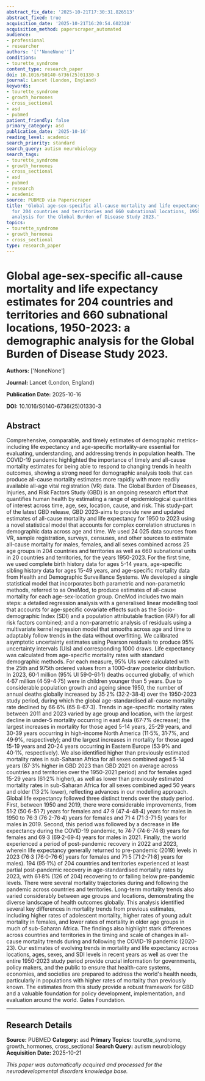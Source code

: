 ```yaml
---
abstract_fix_date: '2025-10-21T17:30:31.826513'
abstract_fixed: true
acquisition_date: '2025-10-21T16:20:54.602328'
acquisition_method: paperscraper_automated
audience:
- professional
- researcher
authors: '[''NoneNone'']'
conditions:
- tourette_syndrome
content_type: research_paper
doi: 10.1016/S0140-6736(25)01330-3
journal: Lancet (London, England)
keywords:
- tourette_syndrome
- growth_hormones
- cross_sectional
- asd
- pubmed
patient_friendly: false
primary_category: asd
publication_date: '2025-10-16'
reading_level: academic
search_priority: standard
search_query: autism neurobiology
search_tags:
- tourette_syndrome
- growth_hormones
- cross_sectional
- asd
- pubmed
- research
- academic
source: PUBMED via Paperscraper
title: 'Global age-sex-specific all-cause mortality and life expectancy estimates
  for 204 countries and territories and 660 subnational locations, 1950-2023: a demographic
  analysis for the Global Burden of Disease Study 2023.'
topics:
- tourette_syndrome
- growth_hormones
- cross_sectional
type: research_paper
---
```


# Global age-sex-specific all-cause mortality and life expectancy estimates for 204 countries and territories and 660 subnational locations, 1950-2023: a demographic analysis for the Global Burden of Disease Study 2023.

**Authors:** ['NoneNone']

**Journal:** Lancet (London, England)

**Publication Date:** 2025-10-16

**DOI:** 10.1016/S0140-6736(25)01330-3

## Abstract

Comprehensive, comparable, and timely estimates of demographic metrics-including life expectancy and age-specific mortality-are essential for evaluating, understanding, and addressing trends in population health. The COVID-19 pandemic highlighted the importance of timely and all-cause mortality estimates for being able to respond to changing trends in health outcomes, showing a strong need for demographic analysis tools that can produce all-cause mortality estimates more rapidly with more readily available all-age vital registration (VR) data. The Global Burden of Diseases, Injuries, and Risk Factors Study (GBD) is an ongoing research effort that quantifies human health by estimating a range of epidemiological quantities of interest across time, age, sex, location, cause, and risk. This study-part of the latest GBD release, GBD 2023-aims to provide new and updated estimates of all-cause mortality and life expectancy for 1950 to 2023 using a novel statistical model that accounts for complex correlation structures in demographic data across age and time. We used 24 025 data sources from VR, sample registration, surveys, censuses, and other sources to estimate all-cause mortality for males, females, and all sexes combined across 25 age groups in 204 countries and territories as well as 660 subnational units in 20 countries and territories, for the years 1950-2023. For the first time, we used complete birth history data for ages 5-14 years, age-specific sibling history data for ages 15-49 years, and age-specific mortality data from Health and Demographic Surveillance Systems. We developed a single statistical model that incorporates both parametric and non-parametric methods, referred to as OneMod, to produce estimates of all-cause mortality for each age-sex-location group. OneMod includes two main steps: a detailed regression analysis with a generalised linear modelling tool that accounts for age-specific covariate effects such as the Socio-demographic Index (SDI) and a population attributable fraction (PAF) for all risk factors combined; and a non-parametric analysis of residuals using a multivariate kernel regression model that smooths across age and time to adaptably follow trends in the data without overfitting. We calibrated asymptotic uncertainty estimates using Pearson residuals to produce 95% uncertainty intervals (UIs) and corresponding 1000 draws. Life expectancy was calculated from age-specific mortality rates with standard demographic methods. For each measure, 95% UIs were calculated with the 25th and 975th ordered values from a 1000-draw posterior distribution. In 2023, 60·1 million (95% UI 59·0-61·1) deaths occurred globally, of which 4·67 million (4·59-4·75) were in children younger than 5 years. Due to considerable population growth and ageing since 1950, the number of annual deaths globally increased by 35·2% (32·2-38·4) over the 1950-2023 study period, during which the global age-standardised all-cause mortality rate declined by 66·6% (65·8-67·3). Trends in age-specific mortality rates between 2011 and 2023 varied by age group and location, with the largest decline in under-5 mortality occurring in east Asia (67·7% decrease); the largest increases in mortality for those aged 5-14 years, 25-29 years, and 30-39 years occurring in high-income North America (11·5%, 31·7%, and 49·9%, respectively); and the largest increases in mortality for those aged 15-19 years and 20-24 years occurring in Eastern Europe (53·9% and 40·1%, respectively). We also identified higher than previously estimated mortality rates in sub-Saharan Africa for all sexes combined aged 5-14 years (87·3% higher in GBD 2023 than GBD 2021 on average across countries and territories over the 1950-2021 period) and for females aged 15-29 years (61·2% higher), as well as lower than previously estimated mortality rates in sub-Saharan Africa for all sexes combined aged 50 years and older (13·2% lower), reflecting advances in our modelling approach. Global life expectancy followed three distinct trends over the study period. First, between 1950 and 2019, there were considerable improvements, from 51·2 (50·6-51·7) years for females and 47·9 (47·4-48·4) years for males in 1950 to 76·3 (76·2-76·4) years for females and 71·4 (71·3-71·5) years for males in 2019. Second, this period was followed by a decrease in life expectancy during the COVID-19 pandemic, to 74·7 (74·6-74·8) years for females and 69·3 (69·2-69·4) years for males in 2021. Finally, the world experienced a period of post-pandemic recovery in 2022 and 2023, wherein life expectancy generally returned to pre-pandemic (2019) levels in 2023 (76·3 [76·0-76·6] years for females and 71·5 [71·2-71·8] years for males). 194 (95·1%) of 204 countries and territories experienced at least partial post-pandemic recovery in age-standardised mortality rates by 2023, with 61·8% (126 of 204) recovering to or falling below pre-pandemic levels. There were several mortality trajectories during and following the pandemic across countries and territories. Long-term mortality trends also varied considerably between age groups and locations, demonstrating the diverse landscape of health outcomes globally. This analysis identified several key differences in mortality trends from previous estimates, including higher rates of adolescent mortality, higher rates of young adult mortality in females, and lower rates of mortality in older age groups in much of sub-Saharan Africa. The findings also highlight stark differences across countries and territories in the timing and scale of changes in all-cause mortality trends during and following the COVID-19 pandemic (2020-23). Our estimates of evolving trends in mortality and life expectancy across locations, ages, sexes, and SDI levels in recent years as well as over the entire 1950-2023 study period provide crucial information for governments, policy makers, and the public to ensure that health-care systems, economies, and societies are prepared to address the world's health needs, particularly in populations with higher rates of mortality than previously known. The estimates from this study provide a robust framework for GBD and a valuable foundation for policy development, implementation, and evaluation around the world. Gates Foundation.

---

## Research Details

**Source:** PUBMED
**Category:** asd
**Primary Topics:** tourette_syndrome, growth_hormones, cross_sectional
**Search Query:** autism neurobiology
**Acquisition Date:** 2025-10-21

*This paper was automatically acquired and processed for the neurodevelopmental disorders knowledge base.*
